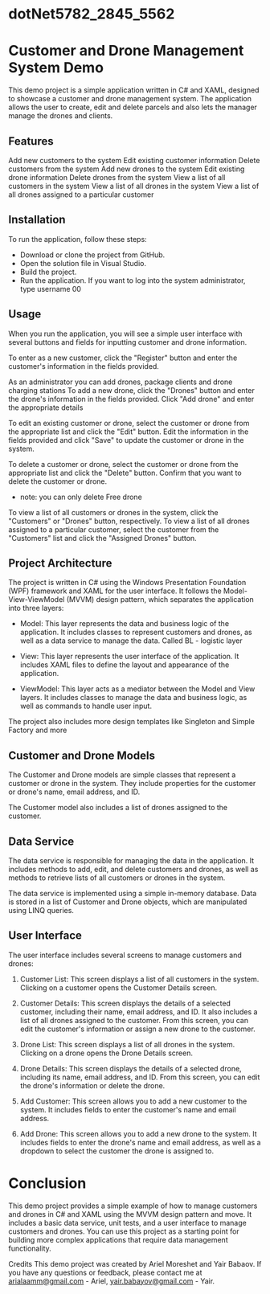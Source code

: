# dotNet5782_2845_5562

# Customer and Drone Management System Demo
This demo project is a simple application written in C# and XAML, designed to showcase a customer and drone management system. The application allows the user to create, edit and delete parcels and also lets the manager manage the drones and clients.

## Features
Add new customers to the system
Edit existing customer information
Delete customers from the system
Add new drones to the system
Edit existing drone information
Delete drones from the system
View a list of all customers in the system
View a list of all drones in the system
View a list of all drones assigned to a particular customer
## Installation
To run the application, follow these steps:

* Download or clone the project from GitHub.
* Open the solution file in Visual Studio.
* Build the project.
* Run the application.
If you want to log into the system administrator, type username 00

## Usage
When you run the application, you will see a simple user interface with several buttons and fields for inputting customer and drone information.

To enter as a new customer, click the "Register" button and enter the customer's information in the fields provided.

As an administrator you can add drones, package clients and drone charging stations
To add a new drone, click the "Drones" button and enter the drone's information in the fields provided. Click "Add drone" and enter the appropriate details

To edit an existing customer or drone, select the customer or drone from the appropriate list and click the "Edit" button. Edit the information in the fields provided and click "Save" to update the customer or drone in the system.

To delete a customer or drone, select the customer or drone from the appropriate list and click the "Delete" button. Confirm that you want to delete the customer or drone.
* note: you can only delete Free drone 

To view a list of all customers or drones in the system, click the "Customers" or "Drones" button, respectively. To view a list of all drones assigned to a particular customer, select the customer from the "Customers" list and click the "Assigned Drones" button.

## Project Architecture
The project is written in C# using the Windows Presentation Foundation (WPF) framework and XAML for the user interface. It follows the Model-View-ViewModel (MVVM) design pattern, which separates the application into three layers:

* Model: This layer represents the data and business logic of the application. It includes classes to represent customers and drones, as well as a data service to manage the data. Called BL - logistic layer

* View: This layer represents the user interface of the application. It includes XAML files to define the layout and appearance of the application.

* ViewModel: This layer acts as a mediator between the Model and View layers. It includes classes to manage the data and business logic, as well as commands to handle user input.

The project also includes more design templates like Singleton and Simple Factory and more

## Customer and Drone Models
The Customer and Drone models are simple classes that represent a customer or drone in the system. They include properties for the customer or drone's name, email address, and ID.

The Customer model also includes a list of drones assigned to the customer.

## Data Service
The data service is responsible for managing the data in the application. It includes methods to add, edit, and delete customers and drones, as well as methods to retrieve lists of all customers or drones in the system.

The data service is implemented using a simple in-memory database. Data is stored in a list of Customer and Drone objects, which are manipulated using LINQ queries.

## User Interface
The user interface includes several screens to manage customers and drones:

1. Customer List: This screen displays a list of all customers in the system. Clicking on a customer opens the Customer Details screen.

2. Customer Details: This screen displays the details of a selected customer, including their name, email address, and ID. It also includes a list of all drones assigned to the customer. From this screen, you can edit the customer's information or assign a new drone to the customer.

3. Drone List: This screen displays a list of all drones in the system. Clicking on a drone opens the Drone Details screen.

4. Drone Details: This screen displays the details of a selected drone, including its name, email address, and ID. From this screen, you can edit the drone's information or delete the drone.

5. Add Customer: This screen allows you to add a new customer to the system. It includes fields to enter the customer's name and email address.

6. Add Drone: This screen allows you to add a new drone to the system. It includes fields to enter the drone's name and email address, as well as a dropdown to select the customer the drone is assigned to.

# Conclusion
This demo project provides a simple example of how to manage customers and drones in C# and XAML using the MVVM design pattern and move. It includes a basic data service, unit tests, and a user interface to manage customers and drones. You can use this project as a starting point for building more complex applications that require data management functionality.

Credits
This demo project was created by Ariel Moreshet and Yair Babaov. If you have any questions or feedback, please contact me at arialaamm@gmail.com - Ariel, yair.babayov@gmail.com - Yair.

